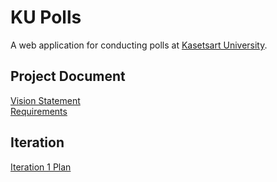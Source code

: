 # KU Polls

A web application for conducting polls at [Kasetsart University](http://ku.ac.th).

## Project Document
[Vision Statement](../../wiki/Vision%20Statement)       
[Requirements](../../wiki/Requirement) 

## Iteration        
[Iteration 1 Plan](../../wiki/Iteration%201%20Plan)   
